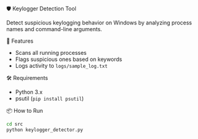 🛡️ Keylogger Detection Tool

Detect suspicious keylogging behavior on Windows by analyzing process names and command-line arguments.

🚀 Features
- Scans all running processes
- Flags suspicious ones based on keywords
- Logs activity to `logs/sample_log.txt`

🛠️ Requirements
- Python 3.x
- psutil (`pip install psutil`)

📦 How to Run

```bash
cd src
python keylogger_detector.py
